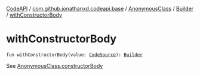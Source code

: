 [CodeAPI](../../../index.md) / [com.github.jonathanxd.codeapi.base](../../index.md) / [AnonymousClass](../index.md) / [Builder](index.md) / [withConstructorBody](.)

# withConstructorBody

`fun withConstructorBody(value: `[`CodeSource`](../../../com.github.jonathanxd.codeapi/-code-source/index.md)`): `[`Builder`](index.md)

See [AnonymousClass.constructorBody](../constructor-body.md)

